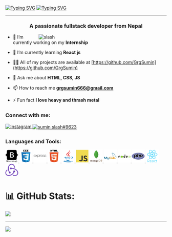 <a href="https://git.io/typing-svg"><img src="https://readme-typing-svg.demolab.com?font=Pixelify+Sans&weight=600&size=21&pause=1000&color=5BD4F7&random=false&width=435&lines=My+name+is+Sumin+Gurung" alt="Typing SVG" /></a>
<a href="https://git.io/typing-svg"><img src="https://readme-typing-svg.demolab.com?font=Noto+Sans+Japanese&weight=600&size=21&pause=1000&color=5BD4F7&random=false&width=435&lines=%E7%A7%81%E3%81%AE%E5%90%8D%E5%89%8D%E3%81%AF%E3%82%B9%E3%83%9F%E3%83%B3%E3%83%BB%E3%82%B0%E3%83%AB%E3%83%B3%E3%81%A7%E3%81%99" alt="Typing SVG" /></a>
<hr />
<h3 align="center">A passionate fullstack developer from Nepal</h3>

<img align="right" alt="slash" width="400" src="https://cdn.dribbble.com/users/1787778/screenshots/3622299/1.gif">


- 🔭 I’m currently working on my **Internship**

- 🌱 I’m currently learning **React js**

- 👨‍💻 All of my projects are available at [https://github.com/GrgSumin](https://github.com/GrgSumin)

- 💬 Ask me about **HTML, CSS, JS**

- 📫 How to reach me **grgsumin666@gmail.com**

- ⚡ Fun fact **I love heavy and thrash metal**

<h3 align="left">Connect with me:</h3>
<p align="left">
</a>
<a href="https://instagram.com/grg_sumin99" target="_blank">
<img src=https://img.shields.io/badge/instagram-%23000000.svg?&style=for-the-badge&logo=instagram&logoColor=white alt=instagram style="margin-bottom: 5px;" />
</a>  
<a href="https://discord.gg/sumin slash#9623" target="blank"><img align="center" src="https://raw.githubusercontent.com/rahuldkjain/github-profile-readme-generator/master/src/images/icons/Social/discord.svg" alt="sumin slash#9623" height="30" width="40" /></a>
</p>

<h3 align="left">Languages and Tools:</h3>
<p align="left"> <a href="https://getbootstrap.com" target="_blank" rel="noreferrer"> <img src="https://raw.githubusercontent.com/devicons/devicon/master/icons/bootstrap/bootstrap-plain-wordmark.svg" alt="bootstrap" width="40" height="40"/> </a> <a href="https://www.w3schools.com/css/" target="_blank" rel="noreferrer"> <img src="https://raw.githubusercontent.com/devicons/devicon/master/icons/css3/css3-original-wordmark.svg" alt="css3" width="40" height="40"/> </a> <a href="https://expressjs.com" target="_blank" rel="noreferrer"> <img src="https://raw.githubusercontent.com/devicons/devicon/master/icons/express/express-original-wordmark.svg" alt="express" width="40" height="40"/> </a> <a href="https://www.w3.org/html/" target="_blank" rel="noreferrer"> <img src="https://raw.githubusercontent.com/devicons/devicon/master/icons/html5/html5-original-wordmark.svg" alt="html5" width="40" height="40"/> </a> <a href="https://www.java.com" target="_blank" rel="noreferrer"> <img src="https://raw.githubusercontent.com/devicons/devicon/master/icons/java/java-original.svg" alt="java" width="40" height="40"/> </a> <a href="https://developer.mozilla.org/en-US/docs/Web/JavaScript" target="_blank" rel="noreferrer"> <img src="https://raw.githubusercontent.com/devicons/devicon/master/icons/javascript/javascript-original.svg" alt="javascript" width="40" height="40"/> </a> <a href="https://www.mongodb.com/" target="_blank" rel="noreferrer"> <img src="https://raw.githubusercontent.com/devicons/devicon/master/icons/mongodb/mongodb-original-wordmark.svg" alt="mongodb" width="40" height="40"/> </a> <a href="https://www.mysql.com/" target="_blank" rel="noreferrer"> <img src="https://raw.githubusercontent.com/devicons/devicon/master/icons/mysql/mysql-original-wordmark.svg" alt="mysql" width="40" height="40"/> </a> <a href="https://nodejs.org" target="_blank" rel="noreferrer"> <img src="https://raw.githubusercontent.com/devicons/devicon/master/icons/nodejs/nodejs-original-wordmark.svg" alt="nodejs" width="40" height="40"/> </a> <a href="https://www.php.net" target="_blank" rel="noreferrer"> <img src="https://raw.githubusercontent.com/devicons/devicon/master/icons/php/php-original.svg" alt="php" width="40" height="40"/> </a> <a href="https://reactjs.org/" target="_blank" rel="noreferrer"> <img src="https://raw.githubusercontent.com/devicons/devicon/master/icons/react/react-original-wordmark.svg" alt="react" width="40" height="40"/> </a> <a href="https://redux.js.org" target="_blank" rel="noreferrer"> <img src="https://raw.githubusercontent.com/devicons/devicon/master/icons/redux/redux-original.svg" alt="redux" width="40" height="40"/> </a> </p>

# 📊 GitHub Stats:
![](https://github-readme-stats.vercel.app/api/top-langs/?username=grgSumin&theme=dark&hide_border=false&include_all_commits=false&count_private=false&layout=compact)

---
[![](https://visitcount.itsvg.in/api?id=grgSumin&icon=0&color=0)](https://visitcount.itsvg.in)

<!-- Proudly created with GPRM ( https://gprm.itsvg.in ) -->

